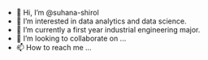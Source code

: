 - 👋 Hi, I’m @suhana-shirol
- 👀 I’m interested in data analytics and data science.
- 🌱 I’m currently a first year industrial engineering major.
- 💞️ I’m looking to collaborate on ...
- 📫 How to reach me ...

<!---
suhana-shirol/suhana-shirol is a ✨ special ✨ repository because its `README.md` (this file) appears on your GitHub profile.
You can click the Preview link to take a look at your changes.
--->
